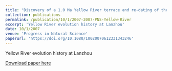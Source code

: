 ```yaml
---
title: "Discovery of a 1.0 Ma Yellow River terrace and re-dating of the fourth Yellow River terrace in Lanzhou area"
collection: publications
permalink: /publication/10/1/2007-2007-PNS-Yellow-River
excerpt: 'Yellow River evolution history at Lanzhou'
date: 10/1/2007
venue: 'Progress in Natural Science'
paperurl: 'https://doi.org/10.1080/10020070612331343246'
---
```

Yellow River evolution history at Lanzhou

[Download paper here](https://doi.org/10.1080/10020070612331343246)
